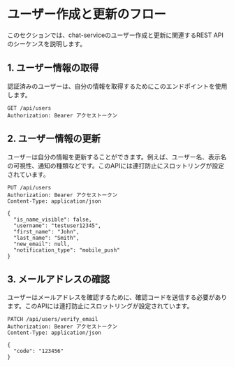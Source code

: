 # ユーザー作成と更新のフロー

このセクションでは、chat-serviceのユーザー作成と更新に関連するREST APIのシーケンスを説明します。

## 1. ユーザー情報の取得

認証済みのユーザーは、自分の情報を取得するためにこのエンドポイントを使用します。

```http
GET /api/users
Authorization: Bearer アクセストークン
```

## 2. ユーザー情報の更新

ユーザーは自分の情報を更新することができます。例えば、ユーザー名、表示名の可視性、通知の種類などです。このAPIには連打防止にスロットリングが設定されています。

```http
PUT /api/users
Authorization: Bearer アクセストークン
Content-Type: application/json

{
  "is_name_visible": false,
  "username": "testuser12345",
  "first_name": "John",
  "last_name": "Smith",
  "new_email": null,
  "notification_type": "mobile_push"
}
```

## 3. メールアドレスの確認

ユーザーはメールアドレスを確認するために、確認コードを送信する必要があります。このAPIには連打防止にスロットリングが設定されています。

```http
PATCH /api/users/verify_email
Authorization: Bearer アクセストークン
Content-Type: application/json

{
  "code": "123456"
}
```
